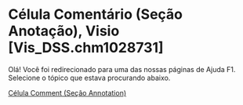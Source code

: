 
# Célula Comentário (Seção Anotação), Visio [Vis_DSS.chm1028731]

Olá! Você foi redirecionado para uma das nossas páginas de Ajuda F1. Selecione o tópico que estava procurando abaixo.

[Célula Comment (Seção Annotation)](http://msdn.microsoft.com/library/b367841a-f31c-4b55-4491-2abab5811dbe%28Office.15%29.aspx)
